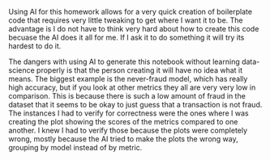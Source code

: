 Using AI for this homework allows for a very quick creation of boilerplate code that requires very little tweaking to get where I want it to
be. The advantage is I do not have to think very hard about how to create this code becuase the AI does it all for me. If I ask it
to do something it will try its hardest to do it.

The dangers with using AI to generate this notebook without learning data-science properly is that the person creating it will have no
idea what it means. The biggest example is the never-fraud model, which has really high accuracy, but if you look at other metrics they 
all are very very low in comparison. This is because there is such a low amount of fraud in the dataset that it seems to be okay
to just guess that a transaction is not fraud. The instances I had to verify for correctness were the ones where I was creating
the plot showing the scores of the metrics compared to one another. I knew I had to verify those because the plots were completely wrong,
mostly because the AI tried to make the plots the wrong way, grouping by model instead of by metric.